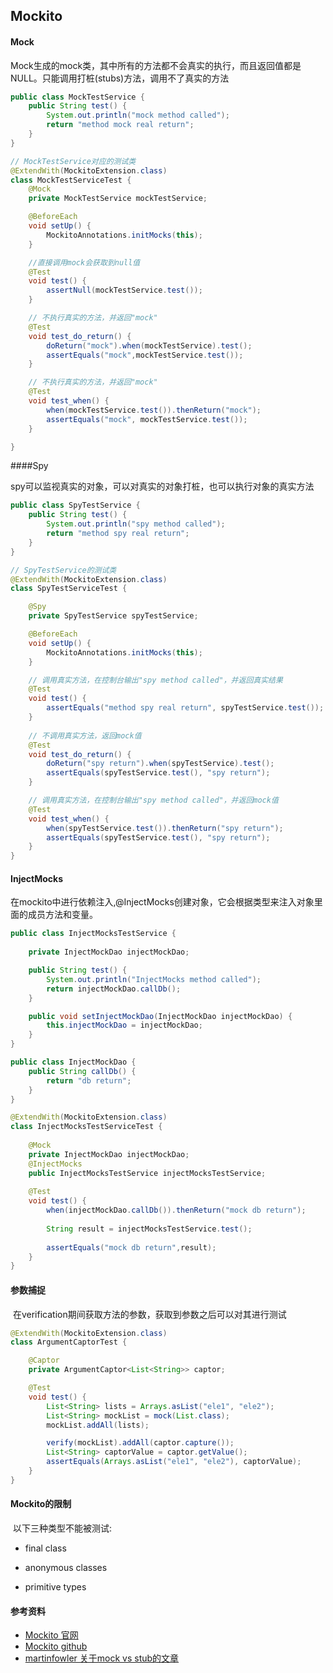 ## Mockito

#### Mock

​		Mock生成的mock类，其中所有的方法都不会真实的执行，而且返回值都是NULL。只能调用打桩(stubs)方法，调用不了真实的方法

```java
public class MockTestService {
    public String test() {
        System.out.println("mock method called");
        return "method mock real return";
    }
}
```

```java
// MockTestService对应的测试类
@ExtendWith(MockitoExtension.class)
class MockTestServiceTest {
    @Mock
    private MockTestService mockTestService;

    @BeforeEach
    void setUp() {
        MockitoAnnotations.initMocks(this);
    }

    //直接调用mock会获取到null值
    @Test
    void test() {
        assertNull(mockTestService.test());
    }

    // 不执行真实的方法，并返回"mock"
    @Test
    void test_do_return() {
        doReturn("mock").when(mockTestService).test();
        assertEquals("mock",mockTestService.test());
    }

    // 不执行真实的方法，并返回"mock"
    @Test
    void test_when() {
        when(mockTestService.test()).thenReturn("mock");
        assertEquals("mock", mockTestService.test());
    }

}
```

####Spy

​		spy可以监视真实的对象，可以对真实的对象打桩，也可以执行对象的真实方法

```java
public class SpyTestService {
    public String test() {
        System.out.println("spy method called");
        return "method spy real return";
    }
}
```

```java
// SpyTestService的测试类
@ExtendWith(MockitoExtension.class)
class SpyTestServiceTest {

    @Spy
    private SpyTestService spyTestService;

    @BeforeEach
    void setUp() {
        MockitoAnnotations.initMocks(this);
    }

    // 调用真实方法，在控制台输出"spy method called"，并返回真实结果
    @Test
    void test() {
        assertEquals("method spy real return", spyTestService.test());
    }
    
    // 不调用真实方法，返回mock值
    @Test
    void test_do_return() {
        doReturn("spy return").when(spyTestService).test();
        assertEquals(spyTestService.test(), "spy return");
    }

    // 调用真实方法，在控制台输出"spy method called"，并返回mock值
    @Test
    void test_when() {
        when(spyTestService.test()).thenReturn("spy return");
        assertEquals(spyTestService.test(), "spy return");
    }
}
```

#### InjectMocks

​		在mockito中进行依赖注入,@InjectMocks创建对象，它会根据类型来注入对象里面的成员方法和变量。

```java
public class InjectMocksTestService {
    
    private InjectMockDao injectMockDao;

    public String test() {
        System.out.println("InjectMocks method called");
        return injectMockDao.callDb();
    }

    public void setInjectMockDao(InjectMockDao injectMockDao) {
        this.injectMockDao = injectMockDao;
    }
}
```

```java
public class InjectMockDao {
    public String callDb() {
        return "db return";
    }
}
```

```java
@ExtendWith(MockitoExtension.class)
class InjectMocksTestServiceTest {
    
    @Mock
    private InjectMockDao injectMockDao;
    @InjectMocks
    public InjectMocksTestService injectMocksTestService;
    
    @Test
    void test() {
        when(injectMockDao.callDb()).thenReturn("mock db return");
        
        String result = injectMocksTestService.test();
        
        assertEquals("mock db return",result);
    }
}
```

#### 参数捕捉

​	在verification期间获取方法的参数，获取到参数之后可以对其进行测试

```java
@ExtendWith(MockitoExtension.class)
class ArgumentCaptorTest {

    @Captor
    private ArgumentCaptor<List<String>> captor;

    @Test
    void test() {
        List<String> lists = Arrays.asList("ele1", "ele2");
        List<String> mockList = mock(List.class);
        mockList.addAll(lists);

        verify(mockList).addAll(captor.capture());
        List<String> captorValue = captor.getValue();
        assertEquals(Arrays.asList("ele1", "ele2"), captorValue);
    }
}
```

#### Mockito的限制

​	以下三种类型不能被测试:

- final class

- anonymous classes
- primitive types

#### 参考资料

- [Mockito 官网](http://site.mockito.org)
- [Mockito github](https://github.com/mockito/mockito)
- [martinfowler 关于mock vs stub的文章](http://martinfowler.com/articles/mocksArentStubs.html)